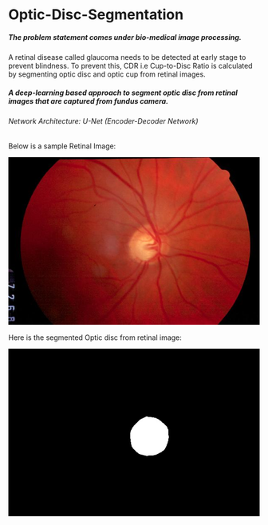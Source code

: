 # Optic-Disc-Segmentation

##### The problem statement comes under bio-medical image processing.

A retinal disease called glaucoma needs to be detected at early stage to prevent blindness. To prevent this, CDR i.e Cup-to-Disc Ratio is calculated by segmenting optic disc and optic cup from retinal images.

##### A deep-learning based approach to segment optic disc from retinal images that are captured from fundus camera.

###### Network Architecture: U-Net (Encoder-Decoder Network)

Below is a sample Retinal Image:

![Retina](sample_dataset/origin1/image_097.jpg)

Here is the segmented Optic disc from retinal image:

![optic disc](sample_dataset/groundtruth1/image_097.jpg)

